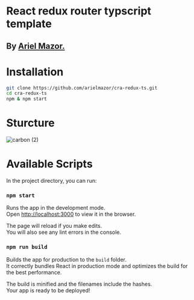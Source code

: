 # React redux router typscript template

## By [Ariel Mazor.](https://github.com/arielmazor)

# Installation

```zsh
git clone https://github.com/arielmazor/cra-redux-ts.git
cd cra-redux-ts
npm & npm start
```

# Sturcture

![carbon (2)](https://user-images.githubusercontent.com/64742335/154989856-fd7c2e05-a5bc-4618-8091-8eb1018215d4.svg)

# Available Scripts

In the project directory, you can run:

### `npm start`

Runs the app in the development mode.\
Open [http://localhost:3000](http://localhost:3000) to view it in the browser.

The page will reload if you make edits.\
You will also see any lint errors in the console.

### `npm run build`

Builds the app for production to the `build` folder.\
It correctly bundles React in production mode and optimizes the build for the best performance.

The build is minified and the filenames include the hashes.\
Your app is ready to be deployed!
